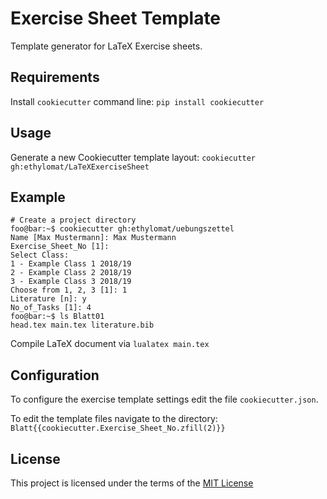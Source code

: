 Exercise Sheet Template
=======================

Template generator for LaTeX Exercise sheets.

Requirements
------------
Install `cookiecutter` command line: `pip install cookiecutter`

Usage
-----
Generate a new Cookiecutter template layout: `cookiecutter gh:ethylomat/LaTeXExerciseSheet`    

Example
-------
```console
# Create a project directory
foo@bar:~$ cookiecutter gh:ethylomat/uebungszettel
Name [Max Mustermann]: Max Mustermann
Exercise_Sheet_No [1]: 
Select Class:
1 - Example Class 1 2018/19
2 - Example Class 2 2018/19
3 - Example Class 3 2018/19
Choose from 1, 2, 3 [1]: 1
Literature [n]: y
No_of_Tasks [1]: 4
foo@bar:~$ ls Blatt01
head.tex main.tex literature.bib
```

Compile LaTeX document via `lualatex main.tex`  

Configuration
-------------
To configure the exercise template settings edit the file `cookiecutter.json`.

To edit the template files navigate to the directory: `Blatt{{cookiecutter.Exercise_Sheet_No.zfill(2)}}`


License
-------
This project is licensed under the terms of the [MIT License](/LICENSE)
